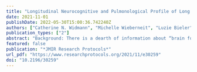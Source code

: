 ```yaml
---
title: "Longitudinal Neurocognitive and Pulmonological Profile of Long COVID-19: Protocol for the COVIMMUNE-Clin Study"
date: 2021-11-01
publishDate: 2022-05-30T15:00:36.742240Z
authors: ["Catherine N. Widmann", "Michelle Wieberneit", "Luzie Bieler", "Sarah Bernsen", "Robin Gräfenkämper", "Frederic Brosseron", "Carsten Schmeel", "Pawel Tacik", "Dirk Skowasch", "Alexander Radbruch", "Michael T. Heneka"]
publication_types: ["2"]
abstract: "Background: There is a dearth of information about “brain fog,” characterized by concentration, word-finding, or memory problems, which has been listed in the new World Health Organization provisional classification “U09.9 Post-COVID-19 Condition.” Moreover, the extent to which these symptoms may be associated with neurological, pulmonary, or psychiatric difficulties is unclear. Objective: This ongoing cohort study aims to carefully assess neurocognitive function in the context of the neurological, psychiatric, and pulmonary sequelae of SARS-CoV-2 infection among patients with asymptomatic/mild and severe cases of COVID-19 after remission, including actively recruited healthy controls. Methods: A total of 150 participants will be included in this pilot study. The cohort will comprise patients who tested positive for SARS-CoV-2 infection with either an asymptomatic course or a mild course defined as no symptoms except for olfactory and taste dysfunction (n=50), patients who tested positive for SARS-CoV-2 infection with a severe disease course (n=50), and a healthy control group (n=50) with similar age and sex distribution based on frequency matching. A comprehensive neuropsychological assessment will be performed comprising nuanced aspects of complex attention, including language, executive function, verbal and visual learning, and memory. Psychiatric, personality, social and lifestyle factors, sleep, and fatigue will be evaluated. Brain magnetic resonance imaging, neurological and physical assessment, and pulmonological and lung function examinations (including body plethysmography, diffusion capacity, clinical assessments, and questionnaires) will also be performed. Three visits are planned with comprehensive testing at the baseline and 12-month visits, along with brief neurological and neuropsychological examinations at the 6-month assessment. Blood-based biomarkers of neurodegeneration will be quantified at baseline and 12-month follow-up. Results: At the time of submission, the study had begun recruitment through telephone and in-person screenings. The first patient was enrolled in the study at the beginning of April 2021. Interim data analysis of baseline information is expected to be complete by December 2021 and study completion is expected at the end of December 2022. Preliminary group comparisons indicate worse word list learning, short- and long-delayed verbal recall, and verbal recognition in both patient cohorts compared with those of the healthy control group, adjusted for age and sex. Initial volumetric comparisons show smaller grey matter, frontal, and temporal brain volumes in both patient groups compared with those of healthy controls. These results are quite robust but are neither final nor placed in the needed context intended at study completion. Conclusions: To the best of our knowledge, this is the first study to include objective and comprehensive longitudinal analyses of neurocognitive sequelae of COVID-19 in an extreme group comparison stratified by disease severity with healthy controls actively recruited during the pandemic. Results from this study will contribute to the nascent literature on the prolonged effects of COVID-19 on neurocognitive performance via our coassessment of neuroradiological, neurological, pulmonary, psychiatric, and lifestyle factors. Trial Registration: International Clinical Trials Registry Platform DRKS00023806; https://trialsearch.who.int/Trial2.aspx?TrialID=DRKS00023806"
featured: false
publication: "*JMIR Research Protocols*"
url_pdf: "https://www.researchprotocols.org/2021/11/e30259"
doi: "10.2196/30259"
---
```


